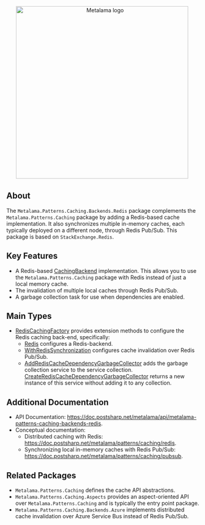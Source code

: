 <p align="center">
  <img width="450" src="https://github.com/postsharp/Metalama/raw/master/images/metalama-by-postsharp.svg" alt="Metalama logo" />
  <img referrerpolicy="no-referrer-when-downgrade" src="https://postsharp.matomo.cloud/matomo.php?idsite=1&amp;rec=1" style="border:0" alt="" />
</p>

## About

The `Metalama.Patterns.Caching.Backends.Redis` package complements the `Metalama.Patterns.Caching` package by adding a Redis-based cache implementation. It also synchronizes multiple in-memory caches, each typically deployed on a different node, through Redis Pub/Sub. This package is based on `StackExchange.Redis`.

## Key Features

* A Redis-based [CachingBackend](https://doc.postsharp.net/metalama/api/metalama-patterns-caching-backends-cachingbackend) implementation. This allows you to use the `Metalama.Patterns.Caching` package with Redis instead of just a local memory cache.
* The invalidation of multiple local caches through Redis Pub/Sub.
* A garbage collection task for use when dependencies are enabled.

## Main Types

* [RedisCachingFactory](https://doc.postsharp.net/metalama/api/metalama-patterns-caching-backends-redis-rediscachingfactory) provides extension methods to configure the Redis caching back-end, specifically:
    * [Redis](https://doc.postsharp.net/metalama/api/metalama-patterns-caching-backends-redis-rediscachingfactory-redis) configures a Redis-backend.
    * [WithRedisSynchronization](https://doc.postsharp.net/metalama/api/metalama-patterns-caching-backends-redis-rediscachingfactory-withredissynchronization) configures cache invalidation over Redis Pub/Sub.
    * [AddRedisCacheDependencyGarbageCollector](https://doc.postsharp.net/metalama/api/metalama-patterns-caching-backends-redis-rediscachingfactory-addrediscachedependencygarbagecollector) adds the garbage collection service to the service collection. [CreateRedisCacheDependencyGarbageCollector](https://doc.postsharp.net/metalama/api/metalama-patterns-caching-backends-redis-rediscachingfactory-createrediscachedependencygarbagecollector) returns a new instance of this service without adding it to any collection.

## Additional Documentation

* API Documentation: https://doc.postsharp.net/metalama/api/metalama-patterns-caching-backends-redis.
* Conceptual documentation:
    * Distributed caching with Redis: https://doc.postsharp.net/metalama/patterns/caching/redis.
    * Synchronizing local in-memory caches with Redis Pub/Sub: https://doc.postsharp.net/metalama/patterns/caching/pubsub.

## Related Packages

* `Metalama.Patterns.Caching` defines the cache API abstractions.
* `Metalama.Patterns.Caching.Aspects` provides an aspect-oriented API over `Metalama.Patterns.Caching` and is typically the entry point package.
* `Metalama.Patterns.Caching.Backends.Azure` implements distributed cache invalidation over Azure Service Bus instead of Redis Pub/Sub.
